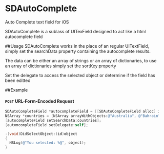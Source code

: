 SDAutoComplete
==============

Auto Complete text field for iOS

SDAutoComplete is a sublass of UITexField designed to act like a html autocomplete field

##Usage
SDAutoComplete works in the place of an regular UITextField, simply set the searchData property containing the autocomplete results.

The data can be either an array of strings or an array of dictionaries, to use an array of dictionaries simply set the sortKey property

Set the delegate to access the selected object or determine if the field has been editted

##Example
#### `POST` URL-Form-Encoded Request

```objective-c
SDAutoCompleteField *autocompleteField = [[SDAutoCompleteField alloc] init];
NSArray *countries = [NSArray arrayWithObjects:@"Australia", @"Bahrain", @"Cuba", @"Denmark", nil];
[autocompleteField setSearchData:countries];
[automcompleteField setDelegate:self];

-(void)DidSelectObject:(id)object
{
  NSLog(@"You selected: %@", object); 
}
```

